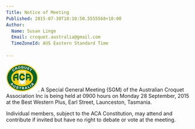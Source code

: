 ```yaml
---
Title: Notice of Meeting
Published: 2015-07-30T10:10:50.5555568+10:00
Author:
  Name: Susan Linge
  Email: croquet.australia@gmail.com
  TimeZoneId: AUS Eastern Standard Time

---
```

<img src="/aca-logo.jpg"/>. A Special General Meeting (SGM) of the Australian Croquet Association Inc is being held at 0900 hours on Monday 28 September, 2015 at the Best Western Plus, Earl Street, Launceston, Tasmania. 

Individual members, subject to the ACA Constitution, may attend and contribute if invited but have no right to debate or vote at the meeting.